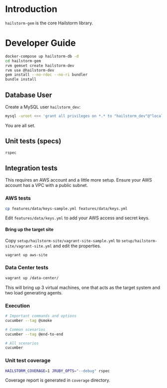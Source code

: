 # Introduction
``hailstorm-gem`` is the core Hailstorm library.

# Developer Guide
```bash
docker-compose up hailstorm-db -d
cd hailstorm-gem
rvm gemset create hailstorm-dev
rvm use @hailstorm-dev
gem install --no-rdoc --no-ri bundler
bundle install
```

## Database User
Create a MySQL user ``hailstorm_dev``:
```bash
mysql -uroot <<< 'grant all privileges on *.* to "hailstorm_dev"@"localhost" identified by "hailstorm_dev"'
```

You are all set.

## Unit tests (specs)
```bash
rspec
```

## Integration tests
This requires an AWS account and a little more setup. Ensure your AWS account has a VPC with a public subnet.

### AWS tests

```bash
cp features/data/keys-sample.yml features/data/keys.yml
```

Edit ``features/data/keys.yml`` to add your AWS access and secret keys.

#### Bring up the target site

Copy ``setup/hailstorm-site/vagrant-site-sample.yml`` to ``setup/hailstorm-site/vagrant-site.yml`` and edit the
properties.

```bash
vagrant up aws-site
```

### Data Center tests

```bash
vagrant up /data-center/
```
This will bring up 3 virtual machines, one that acts as the target system and two load generating agents.

### Execution
```bash
# Important commands and options
cucumber --tag @smoke

# Common scenarios
cucumber --tag @end-to-end

# All scenarios
cucumber
```

### Unit test coverage

```bash
HAILSTORM_COVERAGE=1 JRUBY_OPTS="--debug" rspec
```
Coverage report is generated in ``coverage`` directory.
